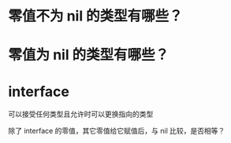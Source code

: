 # 零值不为 nil 的类型有哪些？

# 零值为 nil 的类型有哪些？

# interface

可以接受任何类型且允许时可以更换指向的类型

除了 interface 的零值，其它零值给它赋值后，与 nil 比较，是否相等？
